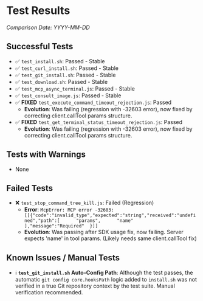 # Test Results

*Comparison Date: YYYY-MM-DD*

## Successful Tests
- ✅ `test_install.sh`: Passed - Stable
- ✅ `test_curl_install.sh`: Passed - Stable
- ✅ `test_git_install.sh`: Passed - Stable
- ✅ `test_download.sh`: Passed - Stable
- ✅ `test_mcp_async_terminal.js`: Passed - Stable
- ✅ `test_consult_image.js`: Passed - Stable
- ✅ **FIXED** `test_execute_command_timeout_rejection.js`: Passed
  - **Evolution**: Was failing (regression with -32603 error), now fixed by correcting client.callTool params structure.
- ✅ **FIXED** `test_get_terminal_status_timeout_rejection.js`: Passed
  - **Evolution**: Was failing (regression with -32603 error), now fixed by correcting client.callTool params structure.

## Tests with Warnings
- None

## Failed Tests
- ❌ `test_stop_command_tree_kill.js`: Failed (Regression)
  - **Error**: `McpError: MCP error -32603: [[{"code":"invalid_type","expected":"string","received":"undefined","path":[      "params",      "name"    ],"message":"Required"  }]]`
  - **Evolution**: Was passing after SDK usage fix, now failing. Server expects 'name' in tool params. (Likely needs same client.callTool fix)

## Known Issues / Manual Tests
- ℹ️ **`test_git_install.sh` Auto-Config Path**: Although the test passes, the automatic `git config core.hooksPath` logic added to `install.sh` was not verified in a true Git repository context by the test suite. Manual verification recommended.